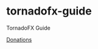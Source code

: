 # tornadofx-guide
TornadoFX Guide

[Donations](https://www.paypal.com/cgi-bin/webscr?cmd=_s-xclick&hosted_button_id=NYEFCAKWXCTXC)
